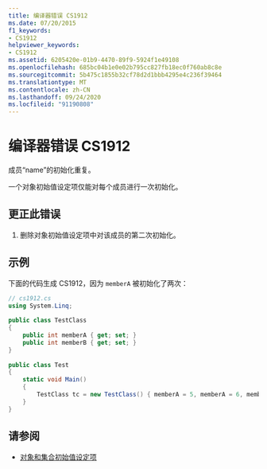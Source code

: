 ```yaml
---
title: 编译器错误 CS1912
ms.date: 07/20/2015
f1_keywords:
- CS1912
helpviewer_keywords:
- CS1912
ms.assetid: 6205420e-01b9-4470-89f9-5924f1e49108
ms.openlocfilehash: 685bc04b1e0e02b795cc827fb18ec0f760ab8c8e
ms.sourcegitcommit: 5b475c1855b32cf78d2d1bbb4295e4c236f39464
ms.translationtype: MT
ms.contentlocale: zh-CN
ms.lasthandoff: 09/24/2020
ms.locfileid: "91190808"
---
```

# <a name="compiler-error-cs1912"></a>编译器错误 CS1912

成员“name”的初始化重复。  
  
 一个对象初始值设定项仅能对每个成员进行一次初始化。  
  
## <a name="to-correct-this-error"></a>更正此错误  
  
1. 删除对象初始值设定项中对该成员的第二次初始化。  
  
## <a name="example"></a>示例  

 下面的代码生成 CS1912，因为 `memberA` 被初始化了两次：  
  
```csharp  
// cs1912.cs  
using System.Linq;  
  
public class TestClass  
{  
    public int memberA { get; set; }  
    public int memberB { get; set; }  
}  
  
public class Test  
{  
    static void Main()  
    {  
        TestClass tc = new TestClass() { memberA = 5, memberA = 6, memberB = 2}; // CS1912  
    }  
}  
```  
  
## <a name="see-also"></a>请参阅

- [对象和集合初始值设定项](../programming-guide/classes-and-structs/object-and-collection-initializers.md)
